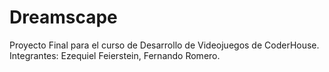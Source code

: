 # Dreamscape
Proyecto Final para el curso de Desarrollo de Videojuegos de CoderHouse. Integrantes: Ezequiel Feierstein, Fernando Romero.
